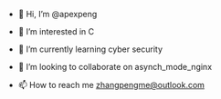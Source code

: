 - 👋 Hi, I’m @apexpeng
- 👀 I’m interested in C
- 🌱 I’m currently learning cyber security
- 💞️ I’m looking to collaborate on asynch_mode_nginx

- 📫 How to reach me zhangpengme@outlook.com

<!---
apexpeng/apexpeng is a ✨ special ✨ repository because its `README.md` (this file) appears on your GitHub profile.
You can click the Preview link to take a look at your changes.
--->
